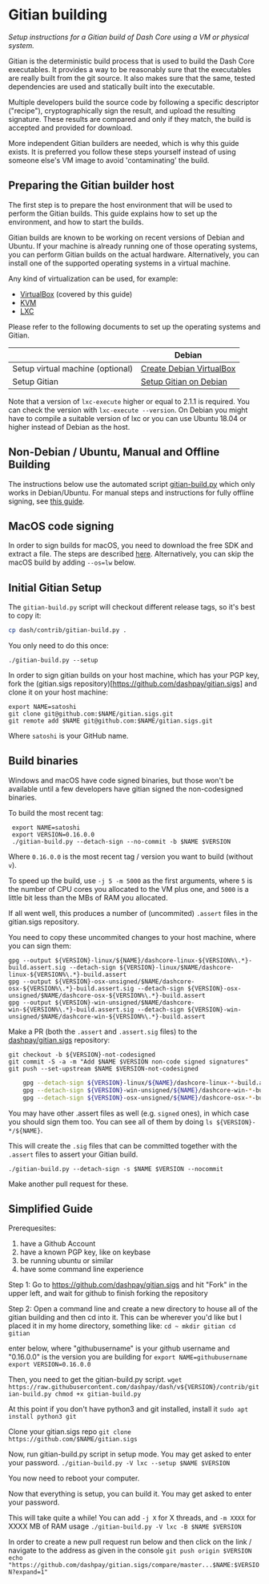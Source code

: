 Gitian building
================

*Setup instructions for a Gitian build of Dash Core using a VM or physical system.*

Gitian is the deterministic build process that is used to build the Dash
Core executables. It provides a way to be reasonably sure that the
executables are really built from the git source. It also makes sure that
the same, tested dependencies are used and statically built into the executable.

Multiple developers build the source code by following a specific descriptor
("recipe"), cryptographically sign the result, and upload the resulting signature.
These results are compared and only if they match, the build is accepted and provided
for download.

More independent Gitian builders are needed, which is why this guide exists.
It is preferred you follow these steps yourself instead of using someone else's
VM image to avoid 'contaminating' the build.


Preparing the Gitian builder host
---------------------------------

The first step is to prepare the host environment that will be used to perform the Gitian builds.
This guide explains how to set up the environment, and how to start the builds.

Gitian builds are known to be working on recent versions of Debian and Ubuntu.
If your machine is already running one of those operating systems, you can perform Gitian builds on the actual hardware.
Alternatively, you can install one of the supported operating systems in a virtual machine.

Any kind of virtualization can be used, for example:
- [VirtualBox](https://www.virtualbox.org/) (covered by this guide)
- [KVM](http://www.linux-kvm.org/page/Main_Page)
- [LXC](https://linuxcontainers.org/)

Please refer to the following documents to set up the operating systems and Gitian.

|                                   | Debian                                                                             
|-----------------------------------|------------------------------------------------------------------------------------
| Setup virtual machine (optional)  | [Create Debian VirtualBox](./gitian-building/gitian-building-create-vm-debian.md)
| Setup Gitian                      | [Setup Gitian on Debian](./gitian-building/gitian-building-setup-gitian-debian.md)

Note that a version of `lxc-execute` higher or equal to 2.1.1 is required.
You can check the version with `lxc-execute --version`.
On Debian you might have to compile a suitable version of lxc or you can use Ubuntu 18.04 or higher instead of Debian as the host.

Non-Debian / Ubuntu, Manual and Offline Building
------------------------------------------------
The instructions below use the automated script [gitian-build.py](https://github.com/bitcoin/bitcoin/blob/master/contrib/gitian-build.py) which only works in Debian/Ubuntu. For manual steps and instructions for fully offline signing, see [this guide](./gitian-building/gitian-building-manual.md).

MacOS code signing
------------------
In order to sign builds for macOS, you need to download the free SDK and extract a file. The steps are described [here](./gitian-building/gitian-building-mac-os-sdk.md). Alternatively, you can skip the macOS build by adding `--os=lw` below.

Initial Gitian Setup
--------------------
The `gitian-build.py` script will checkout different release tags, so it's best to copy it:

```bash
cp dash/contrib/gitian-build.py .
```

You only need to do this once:

```
./gitian-build.py --setup
```

In order to sign gitian builds on your host machine, which has your PGP key, fork the (gitian.sigs repository)[https://github.com/dashpay/gitian.sigs] and clone it on your host machine:

```
export NAME=satoshi
git clone git@github.com:$NAME/gitian.sigs.git
git remote add $NAME git@github.com:$NAME/gitian.sigs.git
```

Where `satoshi` is your GitHub name.

Build binaries
-----------------------------
Windows and macOS have code signed binaries, but those won't be available until a few developers have gitian signed the non-codesigned binaries.

To build the most recent tag:
```
 export NAME=satoshi
 export VERSION=0.16.0.0
 ./gitian-build.py --detach-sign --no-commit -b $NAME $VERSION
```

Where `0.16.0.0` is the most recent tag / version you want to build (without `v`).

To speed up the build, use `-j 5 -m 5000` as the first arguments, where `5` is the number of CPU cores you allocated to the VM plus one, and `5000` is a little bit less than the MBs of RAM you allocated.

If all went well, this produces a number of (uncommited) `.assert` files in the gitian.sigs repository.

You need to copy these uncommited changes to your host machine, where you can sign them:

```
gpg --output ${VERSION}-linux/${NAME}/dashcore-linux-${VERSION%\.*}-build.assert.sig --detach-sign ${VERSION}-linux/$NAME/dashcore-linux-${VERSION%\.*}-build.assert
gpg --output ${VERSION}-osx-unsigned/$NAME/dashcore-osx-${VERSION%\.*}-build.assert.sig --detach-sign ${VERSION}-osx-unsigned/$NAME/dashcore-osx-${VERSION%\.*}-build.assert
gpg --output ${VERSION}-win-unsigned/$NAME/dashcore-win-${VERSION%\.*}-build.assert.sig --detach-sign ${VERSION}-win-unsigned/$NAME/dashcore-win-${VERSION%\.*}-build.assert
```

Make a PR (both the `.assert` and `.assert.sig` files) to the
[dashpay/gitian.sigs](https://github.com/dashpay/gitian.sigs/) repository:

```
git checkout -b ${VERSION}-not-codesigned
git commit -S -a -m "Add $NAME $VERSION non-code signed signatures"
git push --set-upstream $NAME $VERSION-not-codesigned
```

```bash
    gpg --detach-sign ${VERSION}-linux/${NAME}/dashcore-linux-*-build.assert
    gpg --detach-sign ${VERSION}-win-unsigned/${NAME}/dashcore-win-*-build.assert
    gpg --detach-sign ${VERSION}-osx-unsigned/${NAME}/dashcore-osx-*-build.assert
```

You may have other .assert files as well (e.g. `signed` ones), in which case you should sign them too. You can see all of them by doing `ls ${VERSION}-*/${NAME}`.

This will create the `.sig` files that can be committed together with the `.assert` files to assert your
Gitian build.


 `./gitian-build.py --detach-sign -s $NAME $VERSION --nocommit`

Make another pull request for these.

Simplified Guide
-----------------------------

Prerequesites: 
 1) have a Github Account
 2) have a known PGP key, like on keybase
 3) be running ubuntu or similar
 4) have some command line experience

Step 1: 
Go to https://github.com/dashpay/gitian.sigs and hit "Fork" in the upper left, and wait for github to finish forking the repository

Step 2:
Open a command line and create a new directory to house all of the gitian building and then cd into it. This can be
wherever you'd like but I placed it in my home directory, something like:
`
cd ~
mkdir gitian
cd gitian
`

enter below, where "githubusername" is your github username and "0.16.0.0" is the version you are building for
`
export NAME=githubusername
export VERSION=0.16.0.0
`

Then, you need to get the gitian-build.py script.
`
wget https://raw.githubusercontent.com/dashpay/dash/v${VERSION}/contrib/gitian-build.py
chmod +x gitian-build.py
`

At this point if you don't have python3 and git installed, install it
`
sudo apt install python3 git
`

Clone your gitian.sigs repo
`
git clone https://github.com/$NAME/gitian.sigs
`

Now, run gitian-build.py script in setup mode. You may get asked to enter your password. 
`
./gitian-build.py -V lxc --setup $NAME $VERSION
`

You now need to reboot your computer.

Now that everything is setup, you can build it. You may get asked to enter your password.

This will take quite a while! You can add `-j X` for X threads, and `-m XXXX` for XXXX MB of RAM usage
`
./gitian-build.py -V lxc -B $NAME $VERSION
`

In order to create a new pull request run below and then click on the link / navigate to the address as given in the console
`
git push origin $VERSION
echo "https://github.com/dashpay/gitian.sigs/compare/master...$NAME:$VERSION?expand=1"
`
